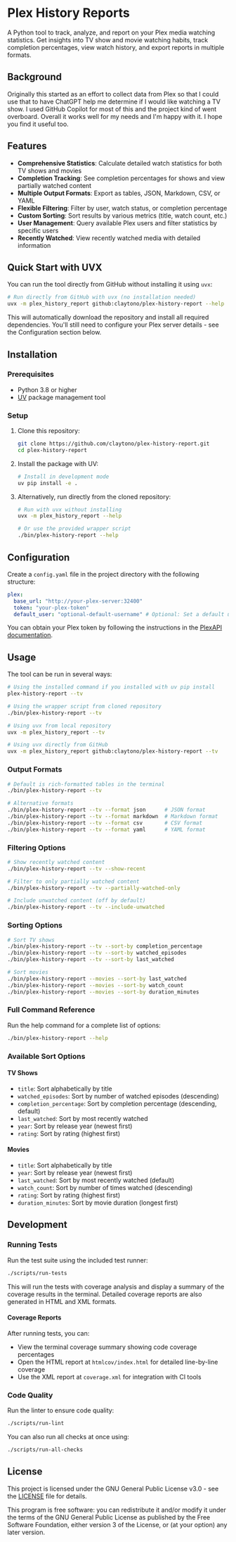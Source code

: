 # Plex History Reports

A Python tool to track, analyze, and report on your Plex media watching statistics. Get insights
into TV show and movie watching habits, track completion percentages, view watch history, and export
reports in multiple formats.

## Background

Originally this started as an effort to collect data from Plex so that I could use that to have
ChatGPT help me determine if I would like watching a TV show. I used GitHub Copilot for most of this
and the project kind of went overboard. Overall it works well for my needs and I'm happy with it. I
hope you find it useful too.

## Features

- **Comprehensive Statistics**: Calculate detailed watch statistics for both TV shows and movies
- **Completion Tracking**: See completion percentages for shows and view partially watched content
- **Multiple Output Formats**: Export as tables, JSON, Markdown, CSV, or YAML
- **Flexible Filtering**: Filter by user, watch status, or completion percentage
- **Custom Sorting**: Sort results by various metrics (title, watch count, etc.)
- **User Management**: Query available Plex users and filter statistics by specific users
- **Recently Watched**: View recently watched media with detailed information

## Quick Start with UVX

You can run the tool directly from GitHub without installing it using `uvx`:

```bash
# Run directly from GitHub with uvx (no installation needed)
uvx -m plex_history_report github:claytono/plex-history-report --help
```

This will automatically download the repository and install all required dependencies. You'll still
need to configure your Plex server details - see the Configuration section below.

## Installation

### Prerequisites

- Python 3.8 or higher
- [UV](https://github.com/astral-sh/uv) package management tool

### Setup

1. Clone this repository:

   ```bash
   git clone https://github.com/claytono/plex-history-report.git
   cd plex-history-report
   ```

2. Install the package with UV:

   ```bash
   # Install in development mode
   uv pip install -e .
   ```

3. Alternatively, run directly from the cloned repository:

   ```bash
   # Run with uvx without installing
   uvx -m plex_history_report --help

   # Or use the provided wrapper script
   ./bin/plex-history-report --help
   ```

## Configuration

Create a `config.yaml` file in the project directory with the following structure:

```yaml
plex:
  base_url: "http://your-plex-server:32400"
  token: "your-plex-token"
  default_user: "optional-default-username" # Optional: Set a default user
```

You can obtain your Plex token by following the instructions in the
[PlexAPI documentation](https://github.com/pkkid/python-plexapi#getting-a-plex-token).

## Usage

The tool can be run in several ways:

```bash
# Using the installed command if you installed with uv pip install
plex-history-report --tv

# Using the wrapper script from cloned repository
./bin/plex-history-report --tv

# Using uvx from local repository
uvx -m plex_history_report --tv

# Using uvx directly from GitHub
uvx -m plex_history_report github:claytono/plex-history-report --tv
```

### Output Formats

```bash
# Default is rich-formatted tables in the terminal
./bin/plex-history-report --tv

# Alternative formats
./bin/plex-history-report --tv --format json      # JSON format
./bin/plex-history-report --tv --format markdown  # Markdown format
./bin/plex-history-report --tv --format csv       # CSV format
./bin/plex-history-report --tv --format yaml      # YAML format
```

### Filtering Options

```bash
# Show recently watched content
./bin/plex-history-report --tv --show-recent

# Filter to only partially watched content
./bin/plex-history-report --tv --partially-watched-only

# Include unwatched content (off by default)
./bin/plex-history-report --tv --include-unwatched
```

### Sorting Options

```bash
# Sort TV shows
./bin/plex-history-report --tv --sort-by completion_percentage
./bin/plex-history-report --tv --sort-by watched_episodes
./bin/plex-history-report --tv --sort-by last_watched

# Sort movies
./bin/plex-history-report --movies --sort-by last_watched
./bin/plex-history-report --movies --sort-by watch_count
./bin/plex-history-report --movies --sort-by duration_minutes
```

### Full Command Reference

Run the help command for a complete list of options:

```bash
./bin/plex-history-report --help
```

### Available Sort Options

#### TV Shows

- `title`: Sort alphabetically by title
- `watched_episodes`: Sort by number of watched episodes (descending)
- `completion_percentage`: Sort by completion percentage (descending, default)
- `last_watched`: Sort by most recently watched
- `year`: Sort by release year (newest first)
- `rating`: Sort by rating (highest first)

#### Movies

- `title`: Sort alphabetically by title
- `year`: Sort by release year (newest first)
- `last_watched`: Sort by most recently watched (default)
- `watch_count`: Sort by number of times watched (descending)
- `rating`: Sort by rating (highest first)
- `duration_minutes`: Sort by movie duration (longest first)

## Development

### Running Tests

Run the test suite using the included test runner:

```bash
./scripts/run-tests
```

This will run the tests with coverage analysis and display a summary of the coverage results in the
terminal. Detailed coverage reports are also generated in HTML and XML formats.

#### Coverage Reports

After running tests, you can:

- View the terminal coverage summary showing code coverage percentages
- Open the HTML report at `htmlcov/index.html` for detailed line-by-line coverage
- Use the XML report at `coverage.xml` for integration with CI tools

### Code Quality

Run the linter to ensure code quality:

```bash
./scripts/run-lint
```

You can also run all checks at once using:

```bash
./scripts/run-all-checks
```

## License

This project is licensed under the GNU General Public License v3.0 - see the [LICENSE](LICENSE) file
for details.

This program is free software: you can redistribute it and/or modify it under the terms of the GNU
General Public License as published by the Free Software Foundation, either version 3 of the
License, or (at your option) any later version.
